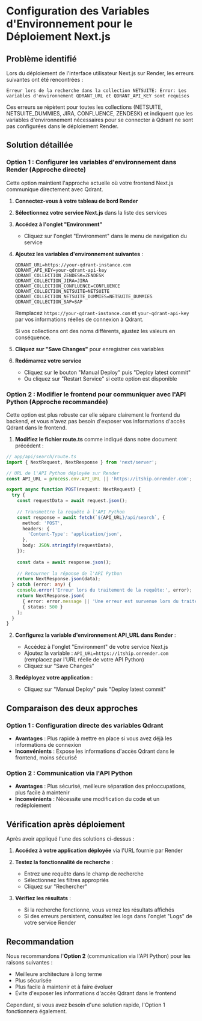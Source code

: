 # Configuration des Variables d'Environnement pour le Déploiement Next.js

## Problème identifié

Lors du déploiement de l'interface utilisateur Next.js sur Render, les erreurs suivantes ont été rencontrées :

```
Erreur lors de la recherche dans la collection NETSUITE: Error: Les variables d'environnement QDRANT_URL et QDRANT_API_KEY sont requises
```

Ces erreurs se répètent pour toutes les collections (NETSUITE, NETSUITE_DUMMIES, JIRA, CONFLUENCE, ZENDESK) et indiquent que les variables d'environnement nécessaires pour se connecter à Qdrant ne sont pas configurées dans le déploiement Render.

## Solution détaillée

### Option 1 : Configurer les variables d'environnement dans Render (Approche directe)

Cette option maintient l'approche actuelle où votre frontend Next.js communique directement avec Qdrant.

1. **Connectez-vous à votre tableau de bord Render**

2. **Sélectionnez votre service Next.js** dans la liste des services

3. **Accédez à l'onglet "Environment"**
   - Cliquez sur l'onglet "Environment" dans le menu de navigation du service

4. **Ajoutez les variables d'environnement suivantes** :
   ```
   QDRANT_URL=https://your-qdrant-instance.com
   QDRANT_API_KEY=your-qdrant-api-key
   QDRANT_COLLECTION_ZENDESK=ZENDESK
   QDRANT_COLLECTION_JIRA=JIRA
   QDRANT_COLLECTION_CONFLUENCE=CONFLUENCE
   QDRANT_COLLECTION_NETSUITE=NETSUITE
   QDRANT_COLLECTION_NETSUITE_DUMMIES=NETSUITE_DUMMIES
   QDRANT_COLLECTION_SAP=SAP
   ```
   
   Remplacez `https://your-qdrant-instance.com` et `your-qdrant-api-key` par vos informations réelles de connexion à Qdrant.
   
   Si vos collections ont des noms différents, ajustez les valeurs en conséquence.

5. **Cliquez sur "Save Changes"** pour enregistrer ces variables

6. **Redémarrez votre service**
   - Cliquez sur le bouton "Manual Deploy" puis "Deploy latest commit"
   - Ou cliquez sur "Restart Service" si cette option est disponible

### Option 2 : Modifier le frontend pour communiquer avec l'API Python (Approche recommandée)

Cette option est plus robuste car elle sépare clairement le frontend du backend, et vous n'avez pas besoin d'exposer vos informations d'accès Qdrant dans le frontend.

1. **Modifiez le fichier route.ts** comme indiqué dans notre document précédent :

```typescript
// app/api/search/route.ts
import { NextRequest, NextResponse } from 'next/server';

// URL de l'API Python déployée sur Render
const API_URL = process.env.API_URL || 'https://itship.onrender.com';

export async function POST(request: NextRequest) {
  try {
    const requestData = await request.json();
    
    // Transmettre la requête à l'API Python
    const response = await fetch(`${API_URL}/api/search`, {
      method: 'POST',
      headers: {
        'Content-Type': 'application/json',
      },
      body: JSON.stringify(requestData),
    });
    
    const data = await response.json();
    
    // Retourner la réponse de l'API Python
    return NextResponse.json(data);
  } catch (error: any) {
    console.error('Erreur lors du traitement de la requête:', error);
    return NextResponse.json(
      { error: error.message || 'Une erreur est survenue lors du traitement de la requête' },
      { status: 500 }
    );
  }
}
```

2. **Configurez la variable d'environnement API_URL dans Render** :
   - Accédez à l'onglet "Environment" de votre service Next.js
   - Ajoutez la variable : `API_URL=https://itship.onrender.com` (remplacez par l'URL réelle de votre API Python)
   - Cliquez sur "Save Changes"

3. **Redéployez votre application** :
   - Cliquez sur "Manual Deploy" puis "Deploy latest commit"

## Comparaison des deux approches

### Option 1 : Configuration directe des variables Qdrant
- **Avantages** : Plus rapide à mettre en place si vous avez déjà les informations de connexion
- **Inconvénients** : Expose les informations d'accès Qdrant dans le frontend, moins sécurisé

### Option 2 : Communication via l'API Python
- **Avantages** : Plus sécurisé, meilleure séparation des préoccupations, plus facile à maintenir
- **Inconvénients** : Nécessite une modification du code et un redéploiement

## Vérification après déploiement

Après avoir appliqué l'une des solutions ci-dessus :

1. **Accédez à votre application déployée** via l'URL fournie par Render

2. **Testez la fonctionnalité de recherche** :
   - Entrez une requête dans le champ de recherche
   - Sélectionnez les filtres appropriés
   - Cliquez sur "Rechercher"

3. **Vérifiez les résultats** :
   - Si la recherche fonctionne, vous verrez les résultats affichés
   - Si des erreurs persistent, consultez les logs dans l'onglet "Logs" de votre service Render

## Recommandation

Nous recommandons l'**Option 2** (communication via l'API Python) pour les raisons suivantes :
- Meilleure architecture à long terme
- Plus sécurisée
- Plus facile à maintenir et à faire évoluer
- Évite d'exposer les informations d'accès Qdrant dans le frontend

Cependant, si vous avez besoin d'une solution rapide, l'Option 1 fonctionnera également.
